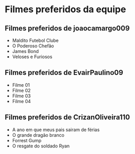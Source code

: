 # Filmes preferidos da equipe

## Filmes preferidos de joaocamargo009

* Maldito Futebol Clube
* O Poderoso Chefão
* James Bond
* Veloses e Furiosos

## Filmes preferidos de EvairPaulino09

* Filme 01
* Filme 02
* Filme 03
* Filme 04

## Filmes preferidos de CrizanOliveira110

* A ano em que meus pais sairam de férias 
* O grande dragão branco
* Forrest Gump
* O resgate do soldado Ryan
